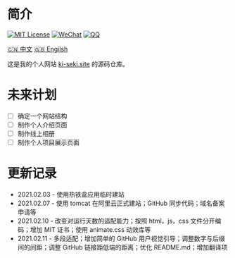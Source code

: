 # 简介

[![MIT License](https://img.shields.io/badge/license-MIT-green)](./LICENSE.md) [![WeChat](https://img.shields.io/badge/WeChat-Ki--Seki-green?logo=wechat&style=plastic)]() [![QQ](https://img.shields.io/badge/QQ-1640826352-blue?logo=Tencent-QQ&style=plastic)](http://wpa.qq.com/msgrd?v=3&uin=1640826352&site=qq&menu=yes)

[:cn: 中文](./README.md) [:gb: Engilsh](./README-en.md)

这是我的个人网站 [ki-seki.site](http://ki-seki.site) 的源码仓库。

# 未来计划

- [ ] 确定一个网站结构
- [ ] 制作个人介绍页面
- [ ] 制作线上相册
- [ ] 制作个人项目展示页面

# 更新记录

- 2021.02.03 - 使用热铁盒应用临时建站
- 2021.02.07 - 使用 tomcat 在阿里云正式建站；GitHub 同步代码；域名备案申请等
- 2021.02.10 - 改变对运行天数的适配能力；按照 html，js，css 文件分开编码；增加 MIT 证书；使用 animate.css 动效库等
- 2021.02.11 - 多段适配；增加简单的 GitHub 用户视觉引导；调整数字与后缀间的间距；调整 GitHub 链接距低端的距离；优化 README.md；增加翻译项
